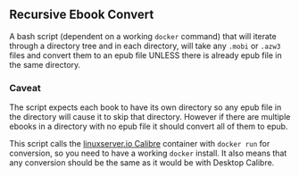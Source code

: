 ## Recursive Ebook Convert ##
A bash script (dependent on a working `docker` command) that will iterate through a directory tree and in each directory, will take any `.mobi` or `.azw3` files and convert them to an epub file UNLESS there is already epub file in the same directory. 

### Caveat ###
The script expects each book to have its own directory so any epub file in the directory will cause it to skip that directory. However if there are multiple ebooks in a directory with no epub file it should convert all of them to epub.

This script calls the [linuxserver.io Calibre](https://github.com/linuxserver/docker-calibre) container with `docker run` for conversion, so you need to have a working `docker` install. It also means that any conversion should be the same as it would be with Desktop Calibre. 
